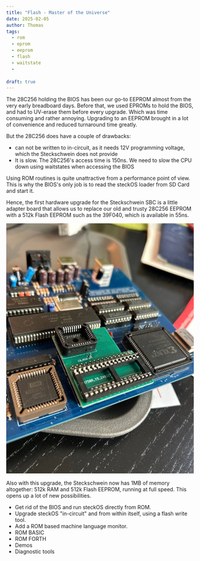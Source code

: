 ```yaml
---
title: "Flash - Master of the Universe"
date: 2025-02-05
author: Thomas
tags:
  - rom
  - eprom
  - eeprom
  - flash
  - waitstate
  - 
  
draft: true
---
```


The 28C256 holding the BIOS has been our go-to EEPROM almost from the very early breadboard days. Before that, we used EPROMs to hold the BIOS, and had to UV-erase them before every upgrade. 
Which was time consuming and rather annoying. Upgrading to an EEPROM brought in a lot of convenience and reduced turnaround time greatly.

But the 28C256 does have a couple of drawbacks:
- can not be written to in-circuit, as it needs 12V programming voltage, which the Steckschwein does not provide
- It is slow. The 28C256's access time is 150ns. We need to slow the CPU down using waitstates when accessing the BIOS

Using ROM routines is quite unattractive from a performance point of view. This is why the BIOS's only job is to read the steckOS loader from SD Card and start it.

Hence, the first hardware upgrade for the Steckschwein SBC is a little adapter board that allows us to replace our old and trusty 28C256 EEPROM with a 512k Flash EEPROM such as the 39F040, which is available in 55ns.

![flash adapter](flash_adapter.jpg)

Also with this upgrade, the Steckschwein now has 1MB of memory altogether: 512k RAM and 512k Flash EEPROM, running at full speed.
This opens up a lot of new possibilities.

- Get rid of the BIOS and run steckOS directly from ROM.
- Upgrade steckOS "in-circuit" and from within itself, using a flash write tool.
- Add a ROM based machine language monitor.
- ROM BASIC
- ROM FORTH
- Demos
- Diagnostic tools
